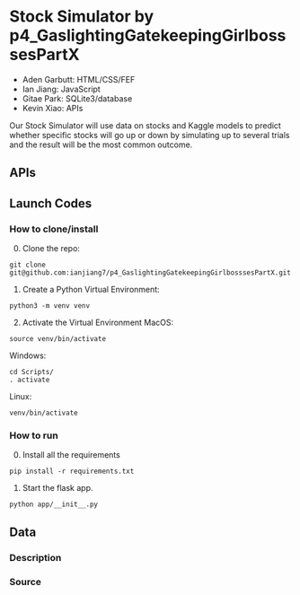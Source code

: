 # Stock Simulator by p4_GaslightingGatekeepingGirlbosssesPartX
* Aden Garbutt: HTML/CSS/FEF
* Ian Jiang: JavaScript
* Gitae Park: SQLite3/database
* Kevin Xiao: APIs

Our Stock Simulator will use data on stocks and Kaggle models to predict whether specific stocks will go up or down by simulating up to several trials and the result will be the most common outcome.
## APIs

## Launch Codes

### How to clone/install
0. Clone the repo:
```
git clone git@github.com:ianjiang7/p4_GaslightingGatekeepingGirlbosssesPartX.git
```
1. Create a Python Virtual Environment:
```
python3 -m venv venv
```
2. Activate the Virtual Environment
MacOS:
```
source venv/bin/activate
```
Windows:
```
cd Scripts/
. activate
```
Linux:
```
venv/bin/activate
```

### How to run
0. Install all the requirements
```
pip install -r requirements.txt
```
1. Start the flask app.
```
python app/__init__.py
```
## Data

### Description

### Source

